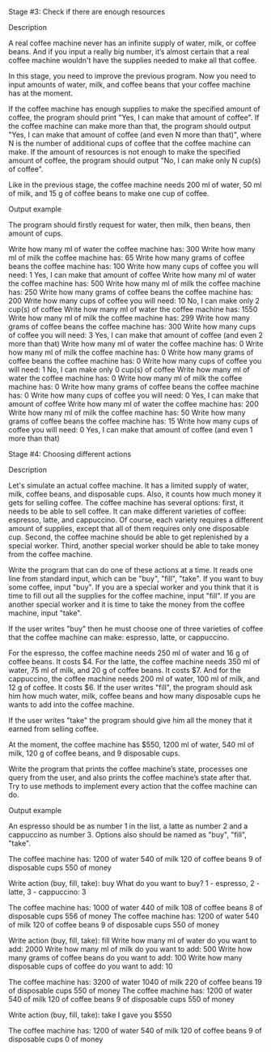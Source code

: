 Stage #3: Check if there are enough resources

Description

A real coffee machine never has an infinite supply of water, milk, or coffee beans. And if you input a really big number, it’s almost certain that a real coffee machine wouldn't have the supplies needed to make all that coffee.

In this stage, you need to improve the previous program. Now you need to input amounts of water, milk, and coffee beans that your coffee machine has at the moment.

If the coffee machine has enough supplies to make the specified amount of coffee, the program should print "Yes, I can make that amount of coffee". If the coffee machine can make more than that, the program should output "Yes, I can make that amount of coffee (and even N more than that)", where N is the number of additional cups of coffee that the coffee machine can make. If the amount of resources is not enough to make the specified amount of coffee, the program should output "No, I can make only N cup(s) of coffee".

Like in the previous stage, the coffee machine needs 200 ml of water, 50 ml of milk, and 15 g of coffee beans to make one cup of coffee.

Output example

The program should firstly request for water, then milk, then beans, then amount of cups.

Write how many ml of water the coffee machine has: 300
Write how many ml of milk the coffee machine has: 65
Write how many grams of coffee beans the coffee machine has: 100
Write how many cups of coffee you will need: 1
Yes, I can make that amount of coffee
 Write how many ml of water the coffee machine has: 500
Write how many ml of milk the coffee machine has: 250
Write how many grams of coffee beans the coffee machine has: 200
Write how many cups of coffee you will need: 10
No, I can make only 2 cup(s) of coffee
 Write how many ml of water the coffee machine has: 1550
Write how many ml of milk the coffee machine has: 299
Write how many grams of coffee beans the coffee machine has: 300
Write how many cups of coffee you will need: 3
Yes, I can make that amount of coffee (and even 2 more than that)
 Write how many ml of water the coffee machine has: 0
Write how many ml of milk the coffee machine has: 0
Write how many grams of coffee beans the coffee machine has: 0
Write how many cups of coffee you will need: 1
No, I can make only 0 cup(s) of coffee
 Write how many ml of water the coffee machine has: 0
Write how many ml of milk the coffee machine has: 0
Write how many grams of coffee beans the coffee machine has: 0
Write how many cups of coffee you will need: 0
Yes, I can make that amount of coffee 
 Write how many ml of water the coffee machine has: 200
Write how many ml of milk the coffee machine has: 50
Write how many grams of coffee beans the coffee machine has: 15
Write how many cups of coffee you will need: 0
Yes, I can make that amount of coffee (and even 1 more than that)


Stage #4: Choosing different actions

Description

Let's simulate an actual coffee machine. It has a limited supply of water, milk, coffee beans, and disposable cups. Also, it counts how much money it gets for selling coffee. The coffee machine has several options: first, it needs to be able to sell coffee. It can make different varieties of coffee: espresso, latte, and cappuccino. Of course, each variety requires a different amount of supplies, except that all of them requires only one disposable cup. Second, the coffee machine should be able to get replenished by a special worker. Third, another special worker should be able to take money from the coffee machine.

Write the program that can do one of these actions at a time. It reads one line from standard input, which can be "buy", "fill", "take". If you want to buy some coffee, input "buy". If you are a special worker and you think that it is time to fill out all the supplies for the coffee machine, input "fill". If you are another special worker and it is time to take the money from the coffee machine, input "take".

If the user writes "buy" then he must choose one of three varieties of coffee that the coffee machine can make: espresso, latte, or cappuccino.

For the espresso, the coffee machine needs 250 ml of water and 16 g of coffee beans. It costs $4.
For the latte, the coffee machine needs 350 ml of water, 75 ml of milk, and 20 g of coffee beans. It costs $7.
And for the cappuccino, the coffee machine needs 200 ml of water, 100 ml of milk, and 12 g of coffee. It costs $6.
If the user writes "fill", the program should ask him how much water, milk, coffee beans and how many disposable cups he wants to add into the coffee machine.

If the user writes "take" the program should give him all the money that it earned from selling coffee.

At the moment, the coffee machine has $550, 1200 ml of water, 540 ml of milk, 120 g of coffee beans, and 9 disposable cups.

Write the program that prints the coffee machine’s state, processes one query from the user, and also prints the coffee machine’s state after that. Try to use methods to implement every action that the coffee machine can do.

 

Output example

An espresso should be as number 1 in the list, a latte as number 2 and a cappuccino as number 3.
Options also should be named as "buy", "fill", "take".

The coffee machine has:
1200 of water
540 of milk
120 of coffee beans
9 of disposable cups
550 of money

Write action (buy, fill, take): buy
What do you want to buy? 1 - espresso, 2 - latte, 3 - cappuccino: 3

The coffee machine has:
1000 of water
440 of milk
108 of coffee beans
8 of disposable cups
556 of money
 The coffee machine has:
1200 of water
540 of milk
120 of coffee beans
9 of disposable cups
550 of money

Write action (buy, fill, take): fill
Write how many ml of water do you want to add: 2000
Write how many ml of milk do you want to add: 500
Write how many grams of coffee beans do you want to add: 100
Write how many disposable cups of coffee do you want to add: 10

The coffee machine has:
3200 of water
1040 of milk
220 of coffee beans
19 of disposable cups
550 of money
 The coffee machine has:
1200 of water
540 of milk
120 of coffee beans
9 of disposable cups
550 of money

Write action (buy, fill, take): take
I gave you $550

The coffee machine has:
1200 of water
540 of milk
120 of coffee beans
9 of disposable cups
0 of money